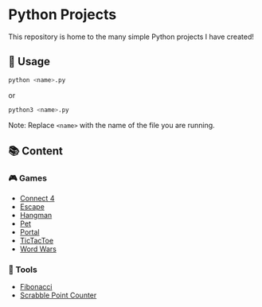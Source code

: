 # Python Projects
This repository is home to the many simple Python projects I have created!

## 🔨 Usage
```bash
python <name>.py
```
or
```bash
python3 <name>.py
```
Note: Replace `<name>` with the name of the file you are running.

## 📚 Content

### 🎮 Games
- [Connect 4](https://github.com/xyntechx/Python-Projects/tree/main/Connect%204)
- [Escape](https://github.com/xyntechx/Python-Projects/tree/main/Escape)
- [Hangman](https://github.com/xyntechx/Python-Projects/tree/main/Hangman)
- [Pet](https://github.com/xyntechx/Python-Projects/tree/main/Pet)
- [Portal](https://github.com/xyntechx/Python-Projects/tree/main/Portal)
- [TicTacToe](https://github.com/xyntechx/Python-Projects/tree/main/TicTacToe)
- [Word Wars](https://github.com/xyntechx/Python-Projects/tree/main/Word%20Wars)

### 🔨 Tools
- [Fibonacci](https://github.com/xyntechx/Python-Projects/tree/main/Fibonacci)
- [Scrabble Point Counter](https://github.com/xyntechx/Python-Projects/tree/main/Scrabble%20Point%20Counter)

